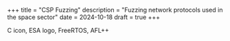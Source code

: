 +++
title = "CSP Fuzzing"
description = "Fuzzing network protocols used in the space sector"
date = 2024-10-18
draft = true
+++

C icon, ESA logo, FreeRTOS, AFL++


